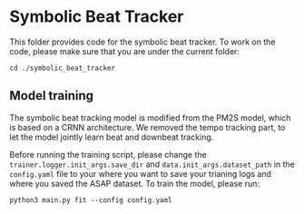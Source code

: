 # Symbolic Beat Tracker

This folder provides code for the symbolic beat tracker. To work on the code, please make sure that you are under the current folder:

    cd ./symbolic_beat_tracker


## Model training

The symbolic beat tracking model is modified from the PM2S model, which is based on a CRNN architecture. We removed the tempo tracking part, to let the model jointly learn beat and downbeat tracking.

Before running the training script, please change the `trainer.logger.init_args.save_dir` and `data.init_args.dataset_path` in the `config.yaml` file to your where you want to save your trianing logs and where you saved the ASAP dataset. To train the model, please run:

    python3 main.py fit --config config.yaml
